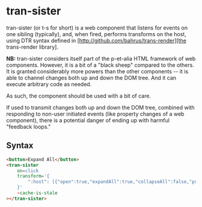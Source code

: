 # tran-sister

tran-sister (or t-s for short) is a web component that listens for events on one sibling (typically), and, when fired, performs transforms on the host, using DTR syntax defined in [http://github.com/bahrus/trans-render][the trans-render library].

**NB:**  tran-sister considers itself part of the p-et-alia HTML framework of web components.  However, it is a bit of a "black sheep" compared to the others.  It is granted considerably more powers than the other components -- it is able to channel changes both up and down the DOM tree.  And it can execute arbitrary code as needed.

As such, the component should be used with a bit of care.

If used to transmit changes both up and down the DOM tree, combined with responding to non-user initiated events (like property changes of a web component), there is a potential danger of ending up with harmful "feedback loops."

## Syntax

```html
<button>Expand All</button>
<tran-sister 
    on=click
    transform='{
        ":host": [{"open":true,"expandAll":true,"collapseAll":false,"propx": ".lastEvent.keyCode"}]
    }'
    -cache-is-stale
></tran-sister>
```